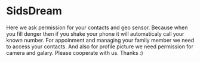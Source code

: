 # SidsDream

Here we ask permission for your contacts and geo sensor. Because when you fill denger
then if you shake your phone it will automaticaly call your known number.
For appoinment and managing your family member we need to access your contacts.
And also for profile picture we need permission for camera and galary.
Please cooperate with us.
Thanks :)
